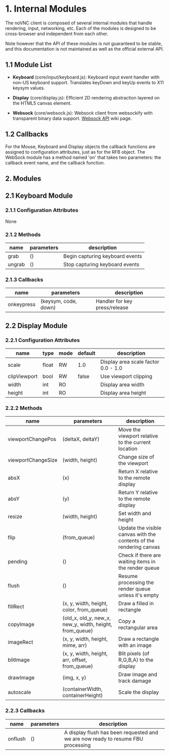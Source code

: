 # 1. Internal Modules

The noVNC client is composed of several internal modules that handle
rendering, input, networking, etc. Each of the modules is designed to
be cross-browser and independent from each other.

Note however that the API of these modules is not guaranteed to be
stable, and this documentation is not maintained as well as the
official external API.


## 1.1 Module List

* __Keyboard__ (core/input/keyboard.js): Keyboard input event handler with
non-US keyboard support. Translates keyDown and keyUp events to X11
keysym values.

* __Display__ (core/display.js): Efficient 2D rendering abstraction
layered on the HTML5 canvas element.

* __Websock__ (core/websock.js): Websock client from websockify
with transparent binary data support.
[Websock API](https://github.com/novnc/websockify-js/wiki/websock.js) wiki page.


## 1.2 Callbacks

For the Mouse, Keyboard and Display objects the callback functions are
assigned to configuration attributes, just as for the RFB object. The
WebSock module has a method named 'on' that takes two parameters: the
callback event name, and the callback function.

## 2. Modules

## 2.1 Keyboard Module

### 2.1.1 Configuration Attributes

None

### 2.1.2 Methods

| name   | parameters | description
| ------ | ---------- | ------------
| grab   | ()         | Begin capturing keyboard events
| ungrab | ()         | Stop capturing keyboard events

### 2.1.3 Callbacks

| name       | parameters           | description
| ---------- | -------------------- | ------------
| onkeypress | (keysym, code, down) | Handler for key press/release


## 2.2 Display Module

### 2.2.1 Configuration Attributes

| name         | type  | mode | default | description
| ------------ | ----- | ---- | ------- | ------------
| scale        | float | RW   | 1.0     | Display area scale factor 0.0 - 1.0
| clipViewport | bool  | RW   | false   | Use viewport clipping
| width        | int   | RO   |         | Display area width
| height       | int   | RO   |         | Display area height

### 2.2.2 Methods

| name               | parameters                                              | description
| ------------------ | ------------------------------------------------------- | ------------
| viewportChangePos  | (deltaX, deltaY)                                        | Move the viewport relative to the current location
| viewportChangeSize | (width, height)                                         | Change size of the viewport
| absX               | (x)                                                     | Return X relative to the remote display
| absY               | (y)                                                     | Return Y relative to the remote display
| resize             | (width, height)                                         | Set width and height
| flip               | (from_queue)                                            | Update the visible canvas with the contents of the rendering canvas
| pending            | ()                                                      | Check if there are waiting items in the render queue
| flush              | ()                                                      | Resume processing the render queue unless it's empty
| fillRect           | (x, y, width, height, color, from_queue)                | Draw a filled in rectangle
| copyImage          | (old_x, old_y, new_x, new_y, width, height, from_queue) | Copy a rectangular area
| imageRect          | (x, y, width, height, mime, arr)                        | Draw a rectangle with an image
| blitImage          | (x, y, width, height, arr, offset, from_queue)          | Blit pixels (of R,G,B,A) to the display
| drawImage          | (img, x, y)                                             | Draw image and track damage
| autoscale          | (containerWidth, containerHeight)                       | Scale the display

### 2.2.3 Callbacks

| name    | parameters | description
| ------- | ---------- | ------------
| onflush | ()         | A display flush has been requested and we are now ready to resume FBU processing

